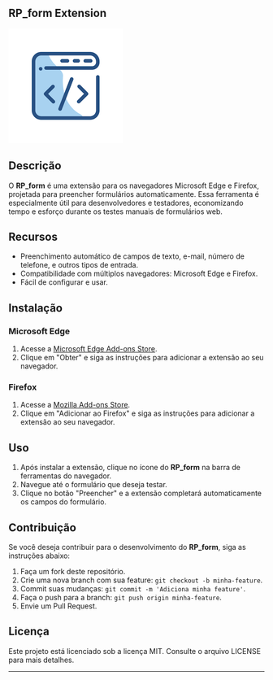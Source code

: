 ## RP_form Extension

![RP_form Logo](./button/button3.png)

## Descrição

O **RP_form** é uma extensão para os navegadores Microsoft Edge e Firefox, projetada para preencher formulários automaticamente. Essa ferramenta é especialmente útil para desenvolvedores e testadores, economizando tempo e esforço durante os testes manuais de formulários web. 

## Recursos

- Preenchimento automático de campos de texto, e-mail, número de telefone, e outros tipos de entrada.
- Compatibilidade com múltiplos navegadores: Microsoft Edge e Firefox.
- Fácil de configurar e usar.

## Instalação

### Microsoft Edge

1. Acesse a [Microsoft Edge Add-ons Store](https://microsoftedge.microsoft.com/addons/detail/rp_form/lhboceocnicgbfflkjonkeaajhjegegg?hl=pt-br-PT-BR).
2. Clique em "Obter" e siga as instruções para adicionar a extensão ao seu navegador.

### Firefox

1. Acesse a [Mozilla Add-ons Store](https://addons.mozilla.org/pt-BR/firefox/addon/rp_form/?utm_source=addons.mozilla.org&utm_medium=referral&utm_content=search).
2. Clique em "Adicionar ao Firefox" e siga as instruções para adicionar a extensão ao seu navegador.

## Uso

1. Após instalar a extensão, clique no ícone do **RP_form** na barra de ferramentas do navegador.
2. Navegue até o formulário que deseja testar.
3. Clique no botão "Preencher" e a extensão completará automaticamente os campos do formulário.

## Contribuição

Se você deseja contribuir para o desenvolvimento do **RP_form**, siga as instruções abaixo:

1. Faça um fork deste repositório.
2. Crie uma nova branch com sua feature: `git checkout -b minha-feature`.
3. Commit suas mudanças: `git commit -m 'Adiciona minha feature'`.
4. Faça o push para a branch: `git push origin minha-feature`.
5. Envie um Pull Request.

## Licença

Este projeto está licenciado sob a licença MIT. Consulte o arquivo LICENSE para mais detalhes.

---
